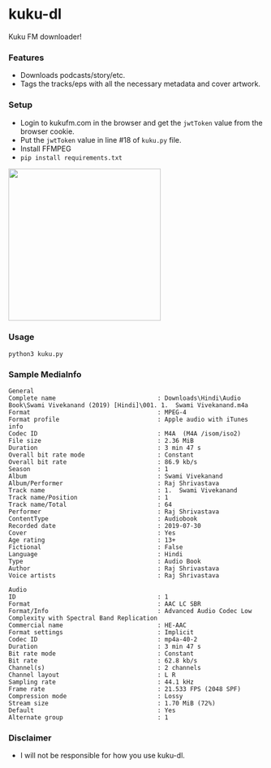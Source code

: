 # kuku-dl
Kuku FM downloader!

### Features
- Downloads podcasts/story/etc.
- Tags the tracks/eps with all the necessary metadata and cover artwork.

### Setup
- Login to kukufm.com in the browser and get the `jwtToken` value from the browser cookie. 
- Put the `jwtToken` value in line #18 of `kuku.py` file.
- Install FFMPEG
- `pip install requirements.txt`

<img src="https://i.imgur.com/HgmUmMp.jpeg" width="300">    

### Usage     
      
```
python3 kuku.py
```

### Sample MediaInfo
```
General
Complete name                            : Downloads\Hindi\Audio Book\Swami Vivekanand (2019) [Hindi]\001. 1.  Swami Vivekanand.m4a
Format                                   : MPEG-4
Format profile                           : Apple audio with iTunes info
Codec ID                                 : M4A  (M4A /isom/iso2)
File size                                : 2.36 MiB
Duration                                 : 3 min 47 s
Overall bit rate mode                    : Constant
Overall bit rate                         : 86.9 kb/s
Season                                   : 1
Album                                    : Swami Vivekanand
Album/Performer                          : Raj Shrivastava
Track name                               : 1.  Swami Vivekanand
Track name/Position                      : 1
Track name/Total                         : 64
Performer                                : Raj Shrivastava
ContentType                              : Audiobook
Recorded date                            : 2019-07-30
Cover                                    : Yes
Age rating                               : 13+
Fictional                                : False
Language                                 : Hindi
Type                                     : Audio Book
Author                                   : Raj Shrivastava
Voice artists                            : Raj Shrivastava

Audio
ID                                       : 1
Format                                   : AAC LC SBR
Format/Info                              : Advanced Audio Codec Low Complexity with Spectral Band Replication
Commercial name                          : HE-AAC
Format settings                          : Implicit
Codec ID                                 : mp4a-40-2
Duration                                 : 3 min 47 s
Bit rate mode                            : Constant
Bit rate                                 : 62.8 kb/s
Channel(s)                               : 2 channels
Channel layout                           : L R
Sampling rate                            : 44.1 kHz
Frame rate                               : 21.533 FPS (2048 SPF)
Compression mode                         : Lossy
Stream size                              : 1.70 MiB (72%)
Default                                  : Yes
Alternate group                          : 1
```
### Disclaimer
- I will not be responsible for how you use kuku-dl.    
